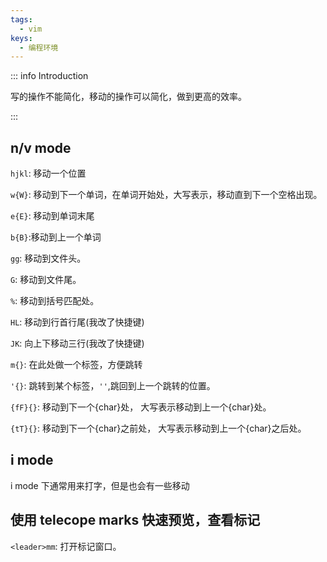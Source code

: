 ```yaml
---
tags:
  - vim
keys:
  - 编程环境
---
```


::: info Introduction

写的操作不能简化，移动的操作可以简化，做到更高的效率。 

:::
## n/v mode 

`hjkl`: 移动一个位置

`w{W}`: 移动到下一个单词，在单词开始处，大写表示，移动直到下一个空格出现。

`e{E}`: 移动到单词末尾

`b{B}`:移动到上一个单词

`gg`: 移动到文件头。

`G`: 移动到文件尾。

`%`: 移动到括号匹配处。

`HL`: 移动到行首行尾(我改了快捷键)

`JK`: 向上下移动三行(我改了快捷键)

`m{}`: 在此处做一个标签，方便跳转

`'{}`: 跳转到某个标签，`''`,跳回到上一个跳转的位置。

`{fF}{}`: 移动到下一个{char}处， 大写表示移动到上一个{char}处。

`{tT}{}`: 移动到下一个{char}之前处， 大写表示移动到上一个{char}之后处。

## i mode

i mode 下通常用来打字，但是也会有一些移动

## 使用 telecope marks 快速预览，查看标记

`<leader>mm`: 打开标记窗口。
